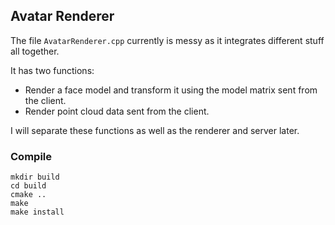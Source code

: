 ## Avatar Renderer
The file `AvatarRenderer.cpp` currently is messy as it integrates different stuff all together.

It has two functions:

* Render a face model and transform it using the model matrix sent from the client.
* Render point cloud data sent from the client.

I will separate these functions as well as the renderer and server later.

### Compile
```
mkdir build
cd build
cmake ..
make
make install
```
